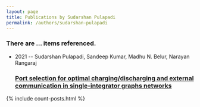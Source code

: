 ```yaml
---
layout: page
title: Publications by Sudarshan Pulapadi
permalink: /authors/sudarshan-pulapadi
---
```


<h3 id="number-posts">There are ... items referenced.</h3>
<ul class="post-list">
<li><span class='post-meta'>2021 -- Sudarshan Pulapadi, Sandeep Kumar, Madhu N. Belur, Narayan Rangaraj</span><h3><a class='post-link' href="{{ site.baseurl }}/port-selection-for-optimal-charging-discharging-and-external-communication-in-single-integrator-graphs-networks">Port selection for optimal charging/discharging and external communication in single-integrator graphs networks</a></h3></li>

</ul>
{% include count-posts.html %}

